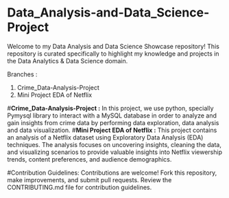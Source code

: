 # Data_Analysis-and-Data_Science-Project
Welcome to my Data Analysis and Data Science Showcase repository! This repository is curated specifically to highlight my knowledge and projects in the Data Analytics & Data Science domain.

Branches : 
1. Crime_Data-Analysis-Project 
2. Mini Project EDA of Netflix

#**Crime_Data-Analysis-Project :** In this project, we use python, specially Pymysql library to interact with a MySQL database in order to analyze and gain insights from crime data by performing data exploration, data analysis and data visualization.
#**Mini Project EDA of Netflix :** This project contains an analysis of a Netflix dataset using Exploratory Data Analysis (EDA) techniques. The analysis focuses on uncovering insights, cleaning the data, and visualizing scenarios to provide valuable insights into Netflix viewership trends, content preferences, and audience demographics.

#Contribution Guidelines: Contributions are welcome! Fork this repository, make improvements, and submit pull requests. Review the CONTRIBUTING.md file for contribution guidelines.
